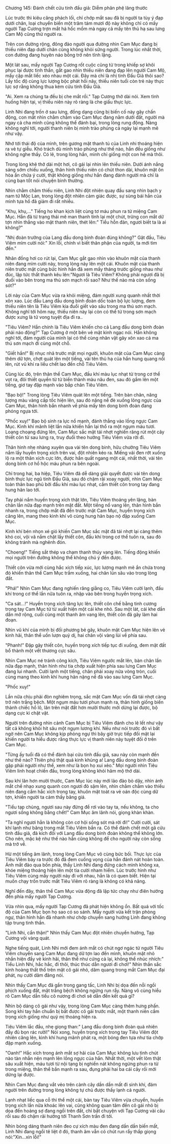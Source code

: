 




Chương 145: Đánh chết cửu tinh đấu giả: Diễm phân phệ lãng thước


Lúc trước thì kiêu căng phách lối, chỉ chớp mắt sau đã bị người ta tùy ý đạp dưới chân, loại chuyển biến một trăm tám mươi độ này không chỉ có mấy người Tạp Cương trợn mắt há hốc mồm mà ngay cả mấy tên thủ hạ sau lưng Cam Mộ cũng thừ người ra.

Trên con đường rộng, đông đảo người qua đường nhìn Cam Mục đang bị thiếu niên đạp dưới chân cũng không khỏi sững người. Trong lúc nhất thời, con đường đang huyên náo bỗng trở nên tĩnh lặng.

Một lát sau, mấy người Tạp Cương rốt cuộc cũng từ trong khiếp sợ khôi phục lại được tinh thần, gắt gao nhìn thiếu niên đang đạp lên người Cam Mộ, mấy cặp mắt liếc xéo nhau một cái. Đây mà chỉ là nhị tinh Đấu Giả thôi sao? Lấy tốc độ cùng lực lượng bộc phát hồi nãy, thiếu niên tuổi còn trẻ này thực lực sợ rằng không thua kém cửu tinh Đấu Giả.

"Ai. Xem ra chúng ta đều bị che mắt rồi." Tạp Cương thở dài nói. Xem tình huống hiện tại, vị thiếu niên này rõ ràng là che giấu thực lực.

Linh Nhi đang trốn ở sau lưng, đồng dạng cũng bị biến cố này gây chấn động, con mắt nhìn chằm chằm vào Cam Mục đang nằm dưới đất, người mà ngay cả cha mình cũng không thể đánh bại, trong lòng rung động. Nàng không nghĩ tới, người thanh niên bị mình trào phúng cả ngày lại mạnh mẽ như vậy.

Nhớ tới thái độ của mình, trên gương mặt thanh tú của Linh nhi thoáng hiện ra vẻ tự giễu. Khó trách dù mình trào phúng như thế nào, hắn đều giống như không nghe thấy. Có lẽ, trong lòng hắn, mình chỉ giống một con hề mà thôi.

Trong lòng khẽ thở dài một hơi, cô gái lại nhìn lên thiếu niên. Dưới ánh nắng sáng sớm chiếu xuống, thân hình thiếu niên có chút thon dài, khuôn mặt ôn hòa ẩn chứa ý cười, thật không giống như hắn đang đánh người mà chỉ là cùng bạn tốt nói chuyện bình thường.

Nhìn chằm chằm thiếu niên, Linh Nhi đột nhiên quay đầu sang nhìn bạch y nam tử Mộc Lan, trong lòng đột nhiên cảm giác được, sự sùng bái hắn của mình tựa hồ đã giảm đi rất nhiều.

"Khụ, khụ,…" Tiếng ho khan kịch liệt cùng tơ máu phun ra từ miệng Cam Mục. Hắn đã từ trạng thái mê man thanh tỉnh lại một chút, trừng con mắt dữ tợn nhìn thẳng vào mặt thanh niên, thét lên:" Tiểu hỗn đản, ngươi biết ta là ai không?"

"Nhị đoàn trưởng của Lang đầu dong binh đoàn đúng không?" Gật đầu, Tiêu Viêm mỉm cười nói:" Xin lỗi, chính vì biết thân phận của người, ta mới tìm đến."

Nhãn đồng hơi co rút lại, Cam Mục gắt gao nhìn vào khuôn mặt của thanh niên đang mỉm cười này, trong lòng nảy lên một cái. Khuôn mặt của thanh niên trước mặt cùng bức hình hắn đã xem mấy tháng trước giống nhau như đúc, lập tức thất thanh kêu lên:"Ngươi là Tiêu Viêm? Không phải ngươi đã bị đuổi vào bên trong ma thú sơn mạch rồi sao? Như thế nào mà còn sống sót?"

Lời này của Cam Mục vừa ra khỏi miệng, đám người xung quanh nhất thời xôn xao. Lúc đầu Lang đầu dong binh đoàn dốc toàn bộ lực lượng, đem thiếu niên tên là Tiêu Viêm kia đuổi giết vào sâu trong ma thú sơn mạch. Không nghĩ tới hôm nay, thiếu niên này lại còn có thể từ trong sơn mạch được xưng là tử vong tuyệt địa đi ra..

"Tiêu Viêm? Hắn chính là Tiêu Viêm khiến cho cả Lang đầu dong binh đoàn phải náo động?" Tạp Cương ở một bên vẻ mặt kinh ngạc nói. Hắn không nghĩ tới, đám người của mình lại có thể cùng nhân vật gây xôn xao cả ma thú sơn mạch đi cùng một chỗ.

"Giết hắn!" Bị nhục nhã trước mặt mọi người, khuôn mặt của Cam Mục càng thêm dữ tợn, chợt quát lên một tiếng, vài tên thủ hạ của hắn hung quang nổi lên, rút vũ khí ra liều chết lao đến chỗ Tiêu Viêm.

Cùng lúc đó, trên thân thể Cam Mục, đấu khí màu lục nhạt từ trong cơ thể vọt ra, đôi thiết quyền từ từ biến thành màu nâu đen, sau đó gầm lên một tiếng, giơ tay đập mạnh vào bắp chân Tiêu Viêm.

"Bạo bộ!" Trong lòng Tiêu Viêm quát lên một tiếng. Trên bàn chân, năng lượng màu vàng cấp tốc hiện lên, sau đó nặng nề đè xuống lông ngực của Cam Mục, thân hình bắn nhanh về phía mấy tên dong binh đoàn đang phóng ngựa tới.

"Phốc xuy!" Bạo bộ sinh ra lực nổ mạnh, đánh thẳng vào lồng ngực Cam Mục. Kình khí mãnh liệt lần nữa khiến hắn lại thổ ra một ngụm máu tươi. Loạng choạng đứng lên, Cam Mục sắc mặt tái nhợt nghiến răng rút một cây thiết côn từ sau lưng ra, truy đuổi theo hướng Tiêu Viêm vừa rời đi.

Thân hình nhẹ nhàng xuyên qua vài tên dong binh, hữu chưởng Tiêu Viêm nắm lấy huyền trọng xích trên vai, đột nhiên kéo ra. Miếng vải đen rớt xuống lộ ra một thân xích cực lớn, được hắn quất ngang một cái, nhất thời, vài tên dong binh cơ hồ hộc máu phun ra bên ngoài.

Chỉ trong hai, ba hiệp, Tiêu Viêm đã dễ dàng giải quyết được vài tên dong binh thực lực ngũ tinh Đấu Giả, sau đó chậm rãi xoay người, nhìn Cam Mục toàn thân bao phủ bởi đấu khí màu lục nhạt, cầm thiết côn trong tay đang hung hãn lao tới.

Tay phải nắm huyền trọng xích thật lớn, Tiêu Viêm thoáng yên lặng, bàn chân lần nữa đạp mạnh trên mặt đất. Một tiếng nổ vang lên, thân hình bắn nhanh ra, trong chớp mắt đã đến trước mặt Cam Mục, huyền trọng xích căng lên, mang theo kình khí vô cùng hung hãn bạo nộ đập xuống Cam Mục.

Kình khí bén nhọn xé gió khiến Cam Mục sắc mặt đã tái nhợt lại càng thêm khó coi, vội vã nắm chặt lấy thiết côn, đấu khí trong cơ thể tuôn ra, sau đó không tránh mà nghênh đón.

"Choeng!" Tiếng sắt thép va chạm thanh thúy vang lên. Tiếng động khiến mọi người trên đường không thể không chú ý đến được.

Thiết côn vừa mới cùng hắc xích tiếp xúc, lực lượng mạnh mẽ ẩn chứa trong đó khiến thân thể Cam Mục trầm xuống, hai chân lún sâu vào trong lòng đất.

"Phá!" Nhìn Cam Mục đang nghiến răng giằng co, Tiêu Viêm cười lạnh, đấu khí trong cơ thể lần nữa tuôn ra, nhập vào bên trong huyền trọng xích.

"Ca sát…!" Huyền trọng xích tăng lực lên, thiết côn chế bằng tinh cương trong tay Cam Mục từ từ xuất hiện một cái khe nhỏ. Sau một lát, cái khe dần dần mở rộng, cuối cùng một thanh âm vang lên, thiết côn đã gãy làm hai đoạn.

Nhìn vũ khí của mình bị đối phương bẻ gãy, khuôn mặt Cam Mục hiện lên vẻ kinh hãi, thân thể uốn lượn quỷ dị, hai chân vội vàng lùi về phía sau.

"Phanh!" Đập gãy thiết côn, huyền trọng xích tiếp tục đi xuống, đem mặt đất bổ thành một vết thương cực sâu.

Nhìn Cam Mục né tránh công kích, Tiêu Viêm ngước mắt lên, bàn chân lần nữa đạp mạnh, thân hình như tia chớp xuất hiện phía sau lưng Cam Mục đang lui nhanh. Cười lạnh một tiếng, chân phải xoay nửa vòng tròn, cuối cùng mang theo kình khí hung hãn nặng nề đá vào sau lưng Cam Mục.

"Phốc xuy!"

Lần nữa chịu phải đòn nghiêm trọng, sắc mặt Cam Mục vốn đã tái nhợt càng trở nên trắng bệch. Một ngụm máu tươi phun mạnh ra, thân hình giống biến thành chiếc hồ lô, lăn trên mặt đất hơn mười thước mới dừng lại được, bộ dạng cực kì chật vật.

Người trên đường nhìn cảnh Cam Mục bị Tiêu Viêm đánh cho lê lết như vậy tất cả không khỏi hít sâu một ngụm lương khí. Nếu như nói trước đó vì bất ngờ nên Cam Mục không kịp phòng ngự thì bây giờ trực tiếp đối mặt lại khiến người ta hiểu được rằng thực lực vị thanh niên này tuyệt đối ở trên Cam Mục.

"Từng ấy tuổi đã có thể đánh bại cửu tinh đấu giả, sau này còn mạnh đến như thế nào? Thiên phú thật quá kinh khủng a! Lang đầu dong binh đoàn gặp phải người như thế, xem như là bọn họ xui xẻo." Mọi người nhìn Tiêu Viêm linh hoạt chiến đấu, trong lòng không khỏi hâm mộ thở dài.

Sau khi lăn hơn mười thước, Cam Mục lúc này mới lảo đảo bò dậy, nhìn ánh mắt chế nhạo xung quanh con ngươi đỏ sậm lên, nhìn chằm chằm vào thiếu niên đang cầm hắc xích trong tay, khuôn mặt toát ra vẻ oán độc cùng dữ tợn, khiến người ta cảm thấy băng giá.

"Tiểu tạp chủng, ngươi sau này đừng để rơi vào tay ta, nếu không, ta cho ngươi sống không bằng chết!" Cam Mục âm lãnh nói, giọng khàn khàn.

"Ta nghĩ ngươi hẳn là không còn cơ hội sống sót mà rời đi!" Cười cười, sát khí lạnh như băng trong mắt Tiêu Viêm bắn ra. Có thể đánh chết một gã cửu tinh đấu giả, đả kích đối với Lang đầu dong binh đoàn không thể không lớn. Cho nên, mặc kệ như thế nào hắn cũng không để cho người này còn sống mà trở về.

Hừ một tiếng âm lãnh, trong lòng Cam Mục vô cùng bức bối. Thực lực của Tiêu Viêm bày ra trước đó đã đem cuồng vọng của hắn đánh nát hoàn toàn. Ánh mắt đảo qua bốn phía, thấy Linh Nhi đang đứng cách mình không xa, khóe miệng thoáng hiện lên một tia cười nham hiểm. Lúc trước hình như Tiêu Viêm cùng mấy người này đi với nhau, hẳn là có quen biết. Hiện tại muốn chạy trốn trước mắt Tiêu Viêm rõ ràng là không có khả năng.

Nghĩ đến đây, thân thể Cam Mục vừa động đã lập tức chạy như điên hướng đến phía mấy người Tạp Cương.

Vừa nhìn qua, mấy người Tạp Cương đã phát hiện không ổn. Bất quá với tốc độ của Cam Mục bọn họ sao có so sánh. Mấy người vừa kết trận phòng ngự, thân hình hắn đã nhanh như chớp chuyển sang hướng Linh đang không tập trung tinh thần.

"Linh Nhi, cẩn thận!" Nhìn thấy Cam Mục đột nhiên chuyển hướng, Tạp Cương vội vàng quát.

Nghe tiếng quát, Linh Nhi mới đem ánh mắt có chút ngơ ngác từ người Tiêu Viêm chuyển sang Cam Mục đang dữ tợn lao đến mình, khuôn mặt nhỏ nhắn hiện đầy vẻ kinh hãi, thân thể như cứng cả lại, không thể nhúc nhích:" Tiểu Linh Nhi, hắc hắc, đi thôi, thúc thúc dẫn ngươi đi chơi!" Nhìn thần sắc kinh hoàng thất thố trên mặt cô gái nhỏ, dâm quang trong mắt Cam Mục đại phát, nụ cười dâm đãng nói.

Nhìn thấy Cam Mục đã gần trong gang tấc, Linh Nhi bị dọa đến nỗi ngồi phịch xuống đất, mặt trắng bệch không ngừng run rẩy. Nàng vô cùng hiểu rõ Cam Mục dẫn tiểu cô nương đi chơi sẽ dẫn đến kết quả gì?

Nhìn bộ dáng cô gái như vậy, trong lòng Cam Mục càng thêm hưng phấn. Song khi tay hắn chuẩn bị bắt được cô gái trước mắt, một thanh niên cầm trọng xích giống như quỷ mị thoáng hiện ra.

Tiêu Viêm lắc đầu, nhẹ giọng than:" Lang đầu dong binh đoàn quả nhiên đầy đủ bọn rác rưởi!" Nói xong, huyền trọng xích trong tay Tiêu Viêm đột nhiên căng lên, kình khí hung mãnh phát ra, một bóng đen tựa như tia chớp đập mạnh xuống.

"Oanh!" Hắc xích trong ánh mắt sợ hãi của Cam Mục không lưu tình chút nào tàn nhẫn nện mạnh lên lồng ngực của hắn. Nhất thời, một vết lõm thật sâu xuất hiện, máu tươi từ nội tạng bị nghiền nát không ngừng phun ra từ trong miệng, thân thể bắn mạnh ra sau, đụng phải hai ba cái cây rồi mới dừng lại được.

Nhìn Cam Mục đang vắt vẻo trên cành cây dần dần mất đi sinh khí, đám người trên đường trong lòng không tự chủ được thấy lạnh cả người.

Lạnh nhạt liếc qua cỗ thi thể một cái, bàn tay Tiêu Viêm vừa chuyển, huyền trọng xích lần nữa khoác lên vai, cũng không quan tâm đến cô gái nhỏ bị dọa đến hoảng sợ đang ngồi trên đất, chỉ bắt chuyện với Tạp Cương vài câu rồi sau đó chậm rãi hướng tới Thanh Sơn trấn đi tới.

Nhìn bóng dáng thanh niên đeo cự xích màu đen đang dần dần biến mất, Linh Nhi đang ngồi tê liệt ở đó, thanh âm vẫn có chút run rẩy thấp giọng nói:"Xin…xin lỗi!"




